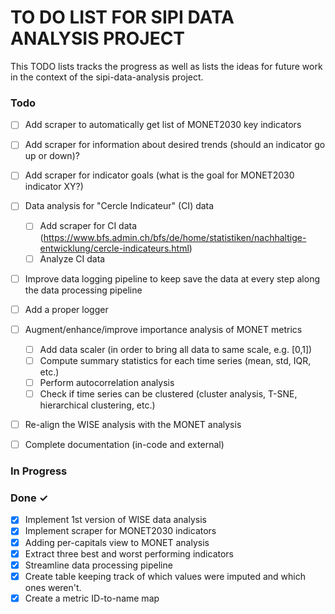 # TO DO LIST FOR SIPI DATA ANALYSIS PROJECT

This TODO lists tracks the progress as well as lists the
ideas for future work in the context of the sipi-data-analysis
project.


### Todo

- [ ] Add scraper to automatically get list of MONET2030 key indicators
- [ ] Add scraper for information about desired trends (should an indicator go up or down)?
- [ ] Add scraper for indicator goals (what is the goal for MONET2030 indicator XY?)
- [ ] Data analysis for "Cercle Indicateur" (CI) data
  - [ ] Add scraper for CI data (https://www.bfs.admin.ch/bfs/de/home/statistiken/nachhaltige-entwicklung/cercle-indicateurs.html)
  - [ ] Analyze CI data
- [ ] Improve data logging pipeline to keep save the data at every step along the data processing pipeline
- [ ] Add a proper logger 
- [ ] Augment/enhance/improve importance analysis of MONET metrics  
  - [ ] Add data scaler (in order to bring all data to same scale, e.g. [0,1])
  - [ ] Compute summary statistics for each time series (mean, std, IQR, etc.)
  - [ ] Perform autocorrelation analysis
  - [ ] Check if time series can be clustered (cluster analysis, T-SNE, hierarchical clustering, etc.)
- [ ] Re-align the WISE analysis with the MONET analysis
- [ ] Complete documentation (in-code and external)


### In Progress


### Done ✓

- [x] Implement 1st version of WISE data analysis 
- [x] Implement scraper for MONET2030 indicators 
- [x] Adding per-capitals view to MONET analysis
- [x] Extract three best and worst performing indicators
- [x] Streamline data processing pipeline
- [x] Create table keeping track of which values were imputed and which ones weren't. 
- [x] Create a metric ID-to-name map  
